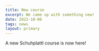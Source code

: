 ```yaml
---
title: New course
excerpt: We came up with something new!
date: 2022-10-06
tags: news
layout: primary
---
```


A new Schuhplattl course is now here!
